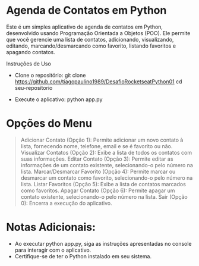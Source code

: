 # Agenda de Contatos em Python

Este é um simples aplicativo de agenda de contatos em Python, desenvolvido usando Programação Orientada a Objetos (POO). Ele permite que você gerencie uma lista de contatos, adicionando, visualizando, editando, marcando/desmarcando como favorito, listando favoritos e apagando contatos.

Instruções de Uso
   - Clone o repositório:
      git clone https://github.com/tiagopaulino1989/DesafioRocketseatPython01
      cd seu-repositorio
   
   - Execute o aplicativo:
      python app.py


# Opções do Menu

> Adicionar Contato (Opção 1): Permite adicionar um novo contato à lista, fornecendo nome, telefone, email e se é favorito ou não.
> Visualizar Contatos (Opção 2): Exibe a lista de todos os contatos com suas informações.
> Editar Contato (Opção 3): Permite editar as informações de um contato existente, selecionando-o pelo número na lista.
> Marcar/Desmarcar Favorito (Opção 4): Permite marcar ou desmarcar um contato como favorito, selecionando-o pelo número na lista.
> Listar Favoritos (Opção 5): Exibe a lista de contatos marcados como favoritos.
> Apagar Contato (Opção 6): Permite apagar um contato existente, selecionando-o pelo número na lista.
> Sair (Opção 0): Encerra a execução do aplicativo.

# Notas Adicionais:

- Ao executar python app.py, siga as instruções apresentadas no console para interagir com o aplicativo.
- Certifique-se de ter o Python instalado em seu sistema.

